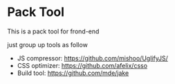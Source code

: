 Pack Tool
================================
This is a pack tool for frond-end

just group up tools as follow

* JS compressor: https://github.com/mishoo/UglifyJS/
* CSS optimizer: https://github.com/afelix/csso
* Build tool:    https://github.com/mde/jake